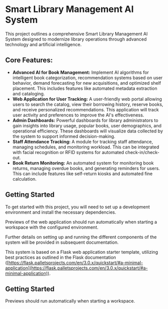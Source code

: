 # Smart Library Management AI System

This project outlines a comprehensive Smart Library Management AI System designed to modernize library operations through advanced technology and artificial intelligence.

## Core Features:

-   **Advanced AI for Book Management:** Implement AI algorithms for intelligent book categorization, recommendation systems based on user behavior, demand forecasting for new acquisitions, and optimized shelf placement. This includes features like automated metadata extraction and cataloging.
-   **Web Application for User Tracking:** A user-friendly web portal allowing users to search the catalog, view their borrowing history, reserve books, and receive personalized recommendations. This application will track user activity and preferences to improve the AI's effectiveness.
-   **Admin Dashboards:** Powerful dashboards for library administrators to gain insights into library usage, popular books, user demographics, and operational efficiency. These dashboards will visualize data collected by the system to support informed decision-making.
-   **Staff Attendance Tracking:** A module for tracking staff attendance, managing schedules, and monitoring workload. This can be integrated with facial recognition or RFID systems for automated check-in/check-out.
-   **Book Return Monitoring:** An automated system for monitoring book returns, managing overdue books, and generating reminders for users. This can include features like self-return kiosks and automated fine calculation.

## Getting Started

To get started with this project, you will need to set up a development environment and install the necessary dependencies.

Previews of the web application should run automatically when starting a workspace with the configured environment.

Further details on setting up and running the different components of the system will be provided in subsequent documentation.

This system is based on a Flask web application starter template, utilizing best practices as outlined in the Flask documentation ([https://flask.palletsprojects.com/en/3.0.x/quickstart/#a-minimal-application](https://flask.palletsprojects.com/en/3.0.x/quickstart/#a-minimal-application)).

## Getting Started

Previews should run automatically when starting a workspace.